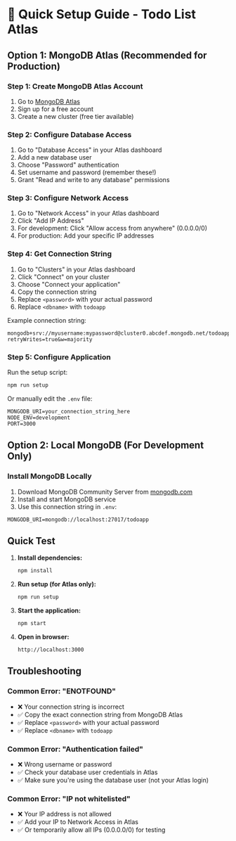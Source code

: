 # 🚀 Quick Setup Guide - Todo List Atlas

## Option 1: MongoDB Atlas (Recommended for Production)

### Step 1: Create MongoDB Atlas Account
1. Go to [MongoDB Atlas](https://www.mongodb.com/atlas)
2. Sign up for a free account
3. Create a new cluster (free tier available)

### Step 2: Configure Database Access
1. Go to "Database Access" in your Atlas dashboard
2. Add a new database user
3. Choose "Password" authentication
4. Set username and password (remember these!)
5. Grant "Read and write to any database" permissions

### Step 3: Configure Network Access
1. Go to "Network Access" in your Atlas dashboard
2. Click "Add IP Address"
3. For development: Click "Allow access from anywhere" (0.0.0.0/0)
4. For production: Add your specific IP addresses

### Step 4: Get Connection String
1. Go to "Clusters" in your Atlas dashboard
2. Click "Connect" on your cluster
3. Choose "Connect your application"
4. Copy the connection string
5. Replace `<password>` with your actual password
6. Replace `<dbname>` with `todoapp`

Example connection string:
```
mongodb+srv://myusername:mypassword@cluster0.abcdef.mongodb.net/todoapp?retryWrites=true&w=majority
```

### Step 5: Configure Application
Run the setup script:
```bash
npm run setup
```

Or manually edit the `.env` file:
```
MONGODB_URI=your_connection_string_here
NODE_ENV=development
PORT=3000
```

## Option 2: Local MongoDB (For Development Only)

### Install MongoDB Locally
1. Download MongoDB Community Server from [mongodb.com](https://www.mongodb.com/try/download/community)
2. Install and start MongoDB service
3. Use this connection string in `.env`:
```
MONGODB_URI=mongodb://localhost:27017/todoapp
```

## Quick Test

1. **Install dependencies:**
   ```bash
   npm install
   ```

2. **Run setup (for Atlas only):**
   ```bash
   npm run setup
   ```

3. **Start the application:**
   ```bash
   npm start
   ```

4. **Open in browser:**
   ```
   http://localhost:3000
   ```

## Troubleshooting

### Common Error: "ENOTFOUND"
- ❌ Your connection string is incorrect
- ✅ Copy the exact connection string from MongoDB Atlas
- ✅ Replace `<password>` with your actual password
- ✅ Replace `<dbname>` with `todoapp`

### Common Error: "Authentication failed"
- ❌ Wrong username or password
- ✅ Check your database user credentials in Atlas
- ✅ Make sure you're using the database user (not your Atlas login)

### Common Error: "IP not whitelisted"
- ❌ Your IP address is not allowed
- ✅ Add your IP to Network Access in Atlas
- ✅ Or temporarily allow all IPs (0.0.0.0/0) for testing
